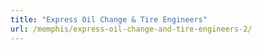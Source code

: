```yaml
---
title: "Express Oil Change & Tire Engineers"
url: /memphis/express-oil-change-and-tire-engineers-2/
---
```

